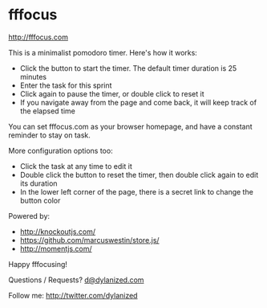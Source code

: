 fffocus
===

http://fffocus.com

This is a minimalist pomodoro timer. Here's how it works:

- Click the button to start the timer. The default timer duration is 25 minutes
- Enter the task for this sprint
- Click again to pause the timer, or double click to reset it
- If you navigate away from the page and come back, it will keep track of the elapsed time

You can set fffocus.com as your browser homepage, and have a constant reminder to stay on task.

More configuration options too:

- Click the task at any time to edit it
- Double click the button to reset the timer, then double click again to edit its duration
- In the lower left corner of the page, there is a secret link to change the button color

Powered by:

- http://knockoutjs.com/
- https://github.com/marcuswestin/store.js/
- http://momentjs.com/

Happy fffocusing!

Questions / Requests? d@dylanized.com

Follow me: http://twitter.com/dylanized 